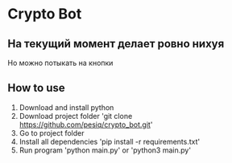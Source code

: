 # Crypto Bot 

## На текущий момент делает ровно нихуя
Но можно потыкать на кнопки

## How to use
1. Download and install python
1. Download project folder 'git clone https://github.com/pesiq/crypto_bot.git'
1. Go to project folder
1. Install all dependencies 'pip install -r requirements.txt'
1. Run program 'python main.py' or 'python3 main.py'
